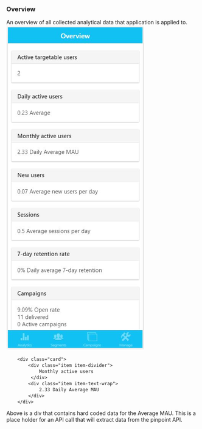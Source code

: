 ### Overview

An overview of all collected analytical data that application is applied to. <br>
![ScreenShot](https://github.com/mruballos/CPPinpoint/blob/master/Screenshots/Over%20Pin.JPG)

```
    <div class="card">
        <div class="item item-divider">
            Monthly active users
         </div>
        <div class="item item-text-wrap">
            2.33 Daily Average MAU
        </div>
    </div>
```
Above is a div that contains hard coded data for the Average MAU. This is a place holder for an API call that will extract data from the pinpoint API. 
